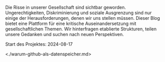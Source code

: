 Die Risse in unserer Gesellschaft sind sichtbar geworden. Ungerechtigkeiten, Diskriminierung und soziale Ausgrenzung sind nur einige der Herausforderungen, denen wir uns stellen müssen. Dieser Blog bietet eine Plattform für eine kritische Auseinandersetzung mit gesellschaftlichen Themen. Wir hinterfragen etablierte Strukturen, teilen unsere Gedanken und suchen nach neuen Perspektiven.

Start des Projektes: 2024-08-17


<./warum-github-als-datenspeicher.md>
